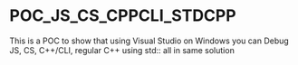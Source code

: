 # POC_JS_CS_CPPCLI_STDCPP
This is a POC to show that using Visual Studio on Windows you can Debug JS, CS, C++/CLI, regular C++ using std:: all in same solution
